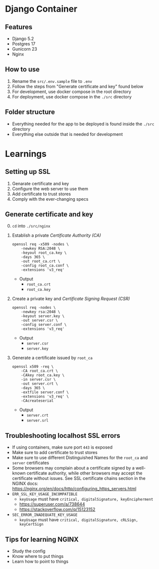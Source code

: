 # Django Container

## Features

-   Django 5.2
-   Postgres 17
-   Gunicorn 23
-   Nginx

## How to use

1. Rename the `src/.env.sample` file to `.env`
2. Follow the steps from "Generate certificate and key" found below
3. For development, use docker compose in the root directory
4. For deployment, use docker compose in the `./src` directory

## Folder structure

* Everything needed for the app to be deployed is found inside the `./src` directory
* Everything else outside that is needed for development


# Learnings

## Setting up SSL

1. Genarate certificate and key
2. Configure the web server to use them
3. Add certificate to trust stores
4. Comply with the ever-changing specs

## Generate certificate and key

0. `cd` into `./src/nginx`

1. Establish a private _Certificate Authority (CA)_
    ```sh-session
    openssl req -x509 -nodes \
        -newkey RSA:2048 \
        -keyout root_ca.key \
        -days 365 \
        -out root_ca.crt \
        -config root_ca.conf \
        -extensions 'v3_req'
    ```
    * Output
        * `root_ca.crt`
        * `root_ca.key`

2. Create a private key and _Certificate Signing Request (CSR)_
    ```sh-session
    openssl req -nodes \
        -newkey rsa:2048 \
        -keyout server.key \
        -out server.csr \
        -config server.conf \
        -extensions 'v3_req'
    ```
    * Output
        * `server.csr`
        * `server.key`

3. Generate a certificate issued by `root_ca`
    ```sh-session
    openssl x509 -req \
        -CA root_ca.crt \
        -CAkey root_ca.key \
        -in server.csr \
        -out server.crt \
        -days 365 \
        -extfile server.conf \
        -extensions 'v3_req' \
        -CAcreateserial
    ```
    * Output
        * `server.crt`
        * `server.srl`

## Troubleshooting localhost SSL errors

-   If using containers, make sure port `443` is exposed
-   Make sure to add certificate to trust stores
-   Make sure to use different Distinguished Names for the `root_ca` and `server` certificates
-   Some browsers may complain about a certificate signed by a well-known certificate authority, while other browsers may accept the certificate without issues. See SSL certificate chains section in the NGINX docs: https://nginx.org/en/docs/http/configuring_https_servers.html
-   `ERR_SSL_KEY_USAGE_INCOMPATIBLE`
    -   `keyUsage` must have `critical, digitalSignature, keyEncipherment`
    -   https://superuser.com/a/738644
    -   https://stackoverflow.com/q/15123152
-   `SEC_ERROR_INADEQUATE_KEY_USAGE`
    -   `keyUsage` must have `critical, digitalSignature, cRLSign, keyCertSign`

## Tips for learning NGINX

-   Study the config
-   Know where to put things
-   Learn how to point to things
